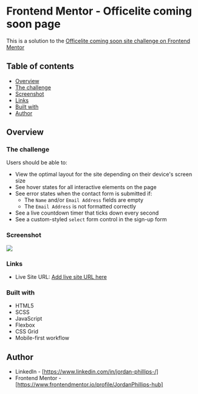 # Frontend Mentor - Officelite coming soon page

This is a solution to the [Officelite coming soon site challenge on Frontend Mentor](https://www.frontendmentor.io/challenges/officelite-coming-soon-site-M4DIPNz8g)

## Table of contents

- [Overview](#overview)
- [The challenge](#the-challenge)
- [Screenshot](#screenshot)
- [Links](#links)
- [Built with](#built-with)
- [Author](#author)

## Overview

### The challenge

Users should be able to:

- View the optimal layout for the site depending on their device's screen size
- See hover states for all interactive elements on the page
- See error states when the contact form is submitted if:
  - The `Name` and/or `Email Address` fields are empty
  - The `Email Address` is not formatted correctly
- See a live countdown timer that ticks down every second
- See a custom-styled `select` form control in the sign-up form

### Screenshot

![](./screenshot.jpg)

### Links

- Live Site URL: [Add live site URL here](https://your-live-site-url.com)

### Built with

- HTML5
- SCSS
- JavaScript
- Flexbox
- CSS Grid
- Mobile-first workflow

## Author

- LinkedIn - [https://www.linkedin.com/in/jordan-phillips-/]
- Frontend Mentor - [https://www.frontendmentor.io/profile/JordanPhillips-hub]